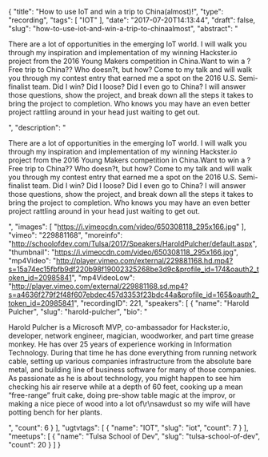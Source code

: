 {
  "title": "How to use IoT and win a trip to China(almost)!",
  "type": "recording",
  "tags": [
    "IOT"
  ],
  "date": "2017-07-20T14:13:44",
  "draft": false,
  "slug": "how-to-use-iot-and-win-a-trip-to-chinaalmost",
  "abstract": "<p>There are a lot of opportunities in the emerging IoT world. I will walk you through my inspiration and implementation of my winning Hackster.io project from the 2016 Young Makers competition in China.Want to win a ?Free trip to China?? Who doesn?t, but how? Come to my talk and will walk you through my contest entry that earned me a spot on the 2016 U.S. Semi-finalist team. Did I win? Did I loose? Did I even go to China? I will answer those questions, show the project, and break down all the steps it takes to bring the project to completion. Who knows you may have an even better project rattling around in your head just waiting to get out.</p>",
  "description": "<p>There are a lot of opportunities in the emerging IoT world. I will walk you through my inspiration and implementation of my winning Hackster.io project from the 2016 Young Makers competition in China.Want to win a ?Free trip to China?? Who doesn?t, but how? Come to my talk and will walk you through my contest entry that earned me a spot on the 2016 U.S. Semi-finalist team. Did I win? Did I loose? Did I even go to China? I will answer those questions, show the project, and break down all the steps it takes to bring the project to completion. Who knows you may have an even better project rattling around in your head just waiting to get out.</p>",
  "images": [
    "https://i.vimeocdn.com/video/650308118_295x166.jpg"
  ],
  "vimeo": "229881168",
  "moreinfo": "http://schoolofdev.com/Tulsa/2017/Speakers/HaroldPulcher/default.aspx",
  "thumbnail": "https://i.vimeocdn.com/video/650308118_295x166.jpg",
  "mp4Video": "http://player.vimeo.com/external/229881168.hd.mp4?s=15a74ec15fbfb9df220b98f19002325268be3d9c&profile_id=174&oauth2_token_id=20985841",
  "mp4VideoLow": "http://player.vimeo.com/external/229881168.sd.mp4?s=a4636f279f2f48f607ebdec457d3353f23bdc44a&profile_id=165&oauth2_token_id=20985841",
  "recordingID": 221,
  "speakers": [
    {
      "name": "Harold Pulcher",
      "slug": "harold-pulcher",
      "bio": "<p>Harold Pulcher is a Microsoft MVP, co-ambassador for Hackster.io, developer, network engineer, magician, woodworker, and part time grease monkey. He has over 25 years of experience working in Information Technology. During that time he has done everything from running network cable, setting up various companies infrastructure from the absolute bare metal, and building line of business software for many of those companies. As passionate as he is about technology, you might happen to see him checking his air reserve while at a depth of 60 feet, cooking up a mean “free-range” fruit cake, doing pre-show table magic at the improv, or making a nice piece of wood into a lot of\r\nsawdust so my wife will have potting bench for her plants.</p>",
      "count": 6
    }
  ],
  "ugtvtags": [
    {
      "name": "IOT",
      "slug": "iot",
      "count": 7
    }
  ],
  "meetups": [
    {
      "name": "Tulsa School of Dev",
      "slug": "tulsa-school-of-dev",
      "count": 20
    }
  ]
}